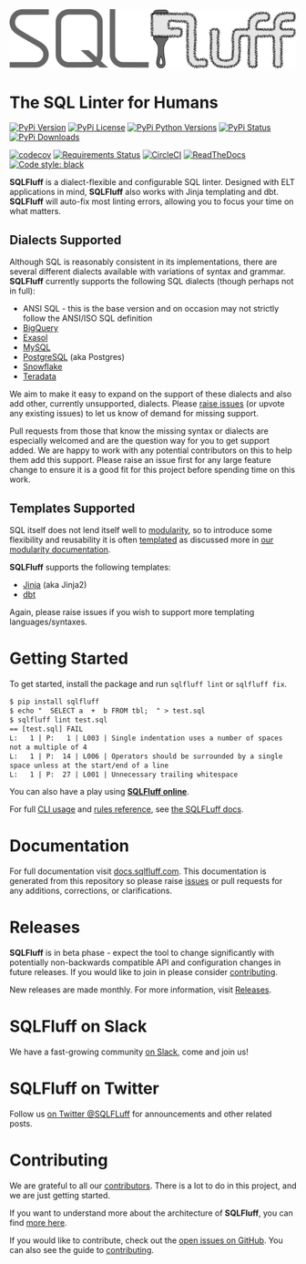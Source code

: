 ![SQLFluff](https://raw.githubusercontent.com/sqlfluff/sqlfluff/main/images/sqlfluff-wide.png)

# The SQL Linter for Humans

[![PyPi Version](https://img.shields.io/pypi/v/sqlfluff.svg?style=flat-square&logo=PyPi)](https://pypi.org/project/sqlfluff/)
[![PyPi License](https://img.shields.io/pypi/l/sqlfluff.svg?style=flat-square)](https://pypi.org/project/sqlfluff/)
[![PyPi Python Versions](https://img.shields.io/pypi/pyversions/sqlfluff.svg?style=flat-square)](https://pypi.org/project/sqlfluff/)
[![PyPi Status](https://img.shields.io/pypi/status/sqlfluff.svg?style=flat-square)](https://pypi.org/project/sqlfluff/)
[![PyPi Downloads](https://img.shields.io/pypi/dm/sqlfluff?style=flat-square)](https://pypi.org/project/sqlfluff/)

[![codecov](https://img.shields.io/codecov/c/gh/sqlfluff/sqlfluff.svg?style=flat-square&logo=Codecov)](https://codecov.io/gh/sqlfluff/sqlfluff)
[![Requirements Status](https://img.shields.io/requires/github/sqlfluff/sqlfluff.svg?style=flat-square)](https://requires.io/github/sqlfluff/sqlfluff/requirements/?branch=main)
[![CircleCI](https://img.shields.io/circleci/build/gh/sqlfluff/sqlfluff/main?style=flat-square&logo=CircleCI)](https://circleci.com/gh/sqlfluff/sqlfluff/tree/main)
[![ReadTheDocs](https://img.shields.io/readthedocs/sqlfluff?style=flat-square&logo=Read%20the%20Docs)](https://sqlfluff.readthedocs.io)
[![Code style: black](https://img.shields.io/badge/code%20style-black-000000.svg?style=flat-square)](https://github.com/psf/black)

**SQLFluff** is a dialect-flexible and configurable SQL linter. Designed with ELT applications in mind, **SQLFluff** also works with Jinja templating and dbt. **SQLFluff** will auto-fix most linting errors, allowing you to focus your time on what matters.

## Dialects Supported

Although SQL is reasonably consistent in its implementations, there are several different dialects available with variations of syntax and grammar. **SQLFluff** currently supports the following SQL dialects (though perhaps not in full):

- ANSI SQL - this is the base version and on occasion may not strictly follow the ANSI/ISO SQL definition
- [BigQuery](https://cloud.google.com/bigquery/)
- [Exasol](https://www.exasol.com/)
- [MySQL](https://www.mysql.com/)
- [PostgreSQL](https://www.postgresql.org/) (aka Postgres)
- [Snowflake](https://www.snowflake.com/)
- [Teradata](https://www.teradata.com/)

We aim to make it easy to expand on the support of these dialects and also add other, currently unsupported, dialects. Please [raise issues](https://github.com/sqlfluff/sqlfluff/issues) (or upvote any existing issues) to let us know of demand for missing support.

Pull requests from those that know the missing syntax or dialects are especially welcomed and are the question way for you to get support added. We are happy to work with any potential contributors on this to help them add this support. Please raise an issue first for any large feature change to ensure it is a good fit for this project before spending time on this work.

## Templates Supported

SQL itself does not lend itself well to [modularity](https://docs.getdbt.com/docs/viewpoint#section-modularity), so to introduce some flexibility and reusability it is often [templated](https://en.wikipedia.org/wiki/Template_processor) as discussed more in [our modularity documentation](https://docs.sqlfluff.com/en/stable/realworld.html#modularity).

**SQLFluff** supports the following templates:
- [Jinja](https://jinja.palletsprojects.com/) (aka Jinja2)
- [dbt](https://www.getdbt.com/)

Again, please raise issues if you wish to support more templating languages/syntaxes.

# Getting Started

To get started, install the package and run `sqlfluff lint` or `sqlfluff fix`.

```shell
$ pip install sqlfluff
$ echo "  SELECT a  +  b FROM tbl;  " > test.sql
$ sqlfluff lint test.sql
== [test.sql] FAIL
L:   1 | P:   1 | L003 | Single indentation uses a number of spaces not a multiple of 4
L:   1 | P:  14 | L006 | Operators should be surrounded by a single space unless at the start/end of a line
L:   1 | P:  27 | L001 | Unnecessary trailing whitespace
```

You can also have a play using [**SQLFluff online**](https://online.sqlfluff.com/).

For full [CLI usage](https://docs.sqlfluff.com/en/stable/cli.html) and [rules reference](https://docs.sqlfluff.com/en/stable/rules.html), see [the SQLFLuff docs](https://docs.sqlfluff.com/en/stable/).

# Documentation

For full documentation visit [docs.sqlfluff.com](https://docs.sqlfluff.com/en/stable/). This documentation is generated from this repository so please raise [issues](https://github.com/sqlfluff/sqlfluff/issues) or pull requests for any additions, corrections, or clarifications.

# Releases

**SQLFluff** is in beta phase - expect the tool to change significantly with potentially non-backwards compatible API and configuration changes in future releases. If you would like to join in please consider [contributing](CONTRIBUTING.md).

New releases are made monthly. For more information, visit [Releases](https://github.com/sqlfluff/sqlfluff/releases).

# SQLFluff on Slack

We have a fast-growing community [on Slack](https://join.slack.com/t/sqlfluff/shared_invite/zt-o1f4x0e8-pZzarAIlQmKj_6ZwD16w0g), come and join us!

# SQLFluff on Twitter

Follow us [on Twitter @SQLFLuff](https://twitter.com/SQLFluff) for announcements and other related posts.

# Contributing

We are grateful to all our [contributors](https://github.com/sqlfluff/sqlfluff/graphs/contributors). There is a lot to do in this project, and we are just getting started.

If you want to understand more about the architecture of **SQLFluff**, you can find [more here](https://docs.sqlfluff.com/en/latest/architecture.html).

If you would like to contribute, check out the [open issues on GitHub](https://github.com/sqlfluff/sqlfluff/issues). You can also see the guide to [contributing](CONTRIBUTING.md).
